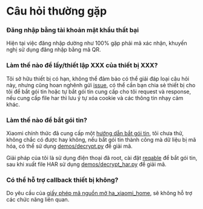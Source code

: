 # Câu hỏi thường gặp

### Đăng nhập bằng tài khoản mật khẩu thất bại

Hiện tại việc đăng nhập dường như 100% gặp phải mã xác nhận, khuyến nghị sử dụng đăng nhập bằng mã QR.

### Làm thế nào để lấy/thiết lập XXX của thiết bị XXX?

Tôi sở hữu thiết bị có hạn, không thể đảm bảo có thể giải đáp loại câu hỏi này, nhưng cũng hoan nghênh gửi [issue](https://github.com/Do1e/mijia-api/issues), có thể cần bạn chia sẻ thiết bị cho tôi để bắt gói tin hoặc tự bắt gói tin cung cấp cho tôi request và response, nếu cung cấp file har thì lưu ý tự xóa cookie và các thông tin nhạy cảm khác.

### Làm thế nào để bắt gói tin?

Xiaomi chính thức đã cung cấp một [hướng dẫn bắt gói tin](https://iot.mi.com/new/doc/accesses/direct-access/extension-development/troubleshooting/packet_capture), tôi chưa thử, không chắc có được hay không, nếu bắt gói tin thành công mà dữ liệu bị mã hóa, có thể sử dụng [demos/decrypt.py](demos/decrypt.py) để giải mã.

Giải pháp của tôi là sử dụng điện thoại đã root, cài đặt [reqable](https://reqable.com/zh-CN/) để bắt gói tin, sau khi xuất file HAR sử dụng [demos/decrypt_har.py](demos/decrypt_har.py) để giải mã.

### Có thể hỗ trợ callback thiết bị không?

Do yêu cầu của [giấy phép mã nguồn mở ha_xiaomi_home](https://github.com/XiaoMi/ha_xiaomi_home/blob/main/LICENSE.md), sẽ không hỗ trợ các chức năng liên quan.
